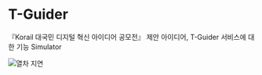 # T-Guider
『Korail 대국민 디지털 혁신 아이디어 공모전』 제안 아이디어, T-Guider 서비스에 대한 기능 Simulator

![열차 지연](https://github.com/user-attachments/assets/aefc428e-8798-44f4-a06a-294bb88838c6)
